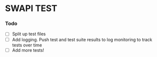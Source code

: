 # SWAPI TEST


### Todo
- [ ] Split up test files 
- [ ] Add logging. Push test and test suite results to log monitoring to track tests over time
- [ ] Add more tests!